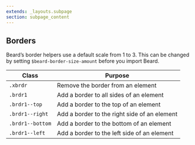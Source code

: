 ```yaml
---
extends: _layouts.subpage
section: subpage_content
---
```

<h2 class="tcg50 ft10 fw3 mb2 md-mb3">Borders</h2>
<p class="tcg50 ft5 fw3 mb4 md-mb6 lh2">Beard&rsquo;s border helpers use a default scale from 1 to 3. This can be changed by setting <code>$beard-border-size-amount</code> before you import Beard.</p>
<!-- <p class="tcg50 ft5 fw3 mb1 lh2"><code>.xbrdr</code></p> -->

<!-- <p class="tcg50 ft5 fw3 mb4 lh2">Remove a border from an element.</p> -->

<table class="w100 mb6 ft4 tcg60 lh2">
    <thead>
        <tr class="brdr1--bottom bcg10">
            <th class="pv1">Class</th>
            <th class="pv1">Purpose</th>
        </tr>
    </thead>
    <tbody>
        <tr class="brdr1--bottom bcg10">
            <td class="pv1"><code>.xbrdr</code></td>
            <td class="pv1">Remove the border from an element</td>
        </tr>
        <tr class="brdr1--bottom bcg10">
            <td class="pv1"><code>.brdr1</code></td>
            <td class="pv1">Add a border to all sides of an element</td>
        </tr>
        <tr class="brdr1--bottom bcg10">
            <td class="pv1"><code>.brdr1--top</code></td>
            <td class="pv1">Add a border to the top of an element</td>
        </tr>
        <tr class="brdr1--bottom bcg10">
            <td class="pv1"><code>.brdr1--right</code></td>
            <td class="pv1">Add a border to the right side of an element</td>
        </tr>
        <tr class="brdr1--bottom bcg10">
            <td class="pv1"><code>.brdr1--bottom</code></td>
            <td class="pv1">Add a border to the bottom of an element</td>
        </tr>
        <tr class="brdr1--bottom bcg10">
            <td class="pv1"><code>.brdr1--left</code></td>
            <td class="pv1">Add a border to the left side of an element</td>
        </tr>
    </tbody>
</table>
